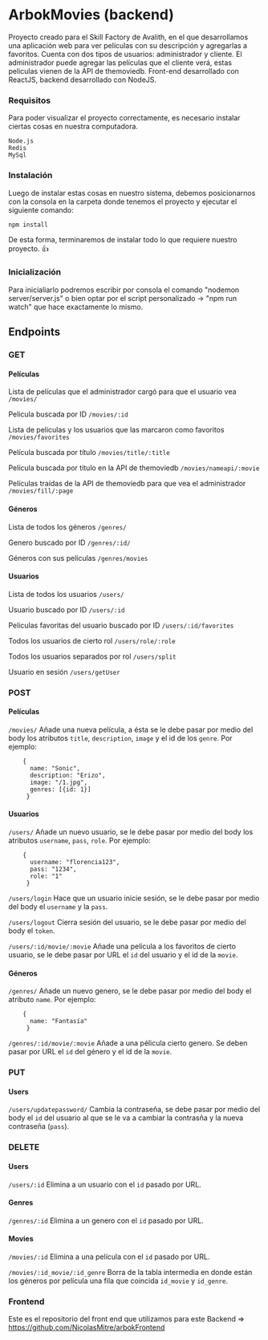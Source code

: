 # ArbokMovies (backend)

Proyecto creado para el Skill Factory de Avalith, en el que desarrollamos una aplicación web para ver películas con su descripción y agregarlas a favoritos. Cuenta con dos tipos de usuarios: administrador y cliente. El administrador puede agregar las películas que el cliente verá, estas peliculas vienen de la API de themoviedb. Front-end desarrollado con ReactJS, backend desarrollado con NodeJS.

### Requisitos

Para poder visualizar el proyecto correctamente, es necesario instalar ciertas cosas en nuestra computadora.

```
Node.js
Redis
MySql
```

### Instalación

Luego de instalar estas cosas en nuestro sistema, debemos posicionarnos con la consola en la carpeta donde tenemos el proyecto y ejecutar el siguiente comando:

```
npm install
```

De esta forma, terminaremos de instalar todo lo que requiere nuestro proyecto. :+1:

### Inicialización

Para inicialiarlo podremos escribir por consola el comando "nodemon server/server.js" o bien optar por el script personalizado -> "npm run watch" que hace exactamente lo mismo.

## Endpoints

### GET

#### Películas

Lista de películas que el administrador cargó para que el usuario vea
`/movies/`

Pelicula buscada por ID
`/movies/:id`

Lista de peliculas y los usuarios que las marcaron como favoritos
`/movies/favorites`

Película buscada por título
`/movies/title/:title`

Película buscada por titulo en la API de themoviedb
`/movies/nameapi/:movie`

Películas traídas de la API de themoviedb para que vea el administrador
`/movies/fill/:page`

#### Géneros

Lista de todos los géneros
`/genres/`

Genero buscado por ID
`/genres/:id/`

Géneros con sus películas
`/genres/movies`

#### Usuarios

Lista de todos los usuarios
`/users/`

Usuario buscado por ID
`/users/:id`

Peliculas favoritas del usuario buscado por ID
`/users/:id/favorites`

Todos los usuarios de cierto rol
`/users/role/:role`

Todos los usuarios separados por rol
`/users/split`

Usuario en sesión
`/users/getUser`

### POST

#### Películas

`/movies/`
Añade una nueva película, a ésta se le debe pasar por medio del body los atributos `title`, `description`, `image` y el id de los `genre`. Por ejemplo:

```
    {
      name: "Sonic",
      description: "Erizo",
      image: "/1.jpg",
      genres: [{id: 1}]
     }
```

#### Usuarios

`/users/`
Añade un nuevo usuario, se le debe pasar por medio del body los atributos `username`, `pass`, `role`. Por ejemplo:

```
    {
      username: "florencia123",
      pass: "1234",
      role: "1"
     }
```

`/users/login`
Hace que un usuario inicie sesión, se le debe pasar por medio del body el `username` y la `pass`.

`/users/logout`
Cierra sesión del usuario, se le debe pasar por medio del body el `token`.

`/users/:id/movie/:movie`
Añade una película a los favoritos de cierto usuario, se le debe pasar por URL el `id` del usuario y el id de la `movie`.

#### Géneros

`/genres/`
Añade un nuevo genero, se le debe pasar por medio del body el atributo `name`. Por ejemplo:

```
    {
      name: "Fantasía"
     }
```

`/genres/:id/movie/:movie`
Añade a una pélicula cierto genero. Se deben pasar por URL el `id` del género y el id de la `movie`.

### PUT

#### Users

`/users/updatepassword/`
Cambia la contraseña, se debe pasar por medio del body el `id` del usuario al que se le va a cambiar la contrasña y la nueva contraseña (`pass`).

### DELETE

#### Users

`/users/:id`
Elimina a un usuario con el `id` pasado por URL.

#### Genres

`/genres/:id`
Elimina a un genero con el `id` pasado por URL.

#### Movies

`/movies/:id`
Elimina a una película con el `id` pasado por URL.

`/movies/:id_movie/:id_genre`
Borra de la tabla intermedia en donde están los géneros por película una fila que coincida `id_movie` y `id_genre`.

### Frontend

Este es el repositorio del front end que utilizamos para este Backend => https://github.com/NicolasMitre/arbokFrontend
